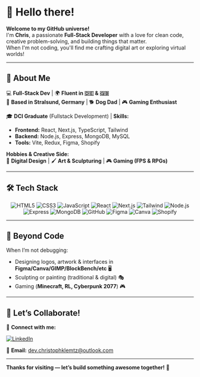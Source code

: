 # 👋 Hello there! 

**Welcome to my GitHub universe!**  
I'm **Chris**, a passionate **Full-Stack Developer** with a love for clean code, creative problem-solving, and building things that matter.  
When I'm not coding, you'll find me crafting digital art or exploring virtual worlds!  

---

## 🚀 **About Me**  

💻 **Full-Stack Dev** | 🌍 **Fluent in 🇩🇪 & 🇬🇧**  
📍 **Based in Stralsund, Germany** | 🐕 **Dog Dad** | 🎮 **Gaming Enthusiast**  

🎓 **DCI Graduate** (Fullstack Development) | **Skills:**  
- **Frontend:** React, Next.js, TypeScript, Tailwind  
- **Backend:** Node.js, Express, MongoDB, MySQL  
- **Tools:** Vite, Redux, Figma, Shopify  

**Hobbies & Creative Side:**  
🎨 **Digital Design** | 🖌️ **Art & Sculpturing** | 🎮 **Gaming (FPS & RPGs)**  

---

## 🛠️ **Tech Stack**  

<p align="center">
  <!-- Frontend -->
  <img src="https://img.shields.io/badge/HTML5-E34F26?style=for-the-badge&logo=html5&logoColor=white" alt="HTML5" />
  <img src="https://img.shields.io/badge/CSS3-1572B6?style=for-the-badge&logo=css3&logoColor=white" alt="CSS3" />
  <img src="https://img.shields.io/badge/JavaScript-F7DF1E?style=for-the-badge&logo=javascript&logoColor=black" alt="JavaScript" />
  <img src="https://img.shields.io/badge/React-61DAFB?style=for-the-badge&logo=react&logoColor=black" alt="React" />
  <img src="https://img.shields.io/badge/Next.js-000000?style=for-the-badge&logo=next.js&logoColor=white" alt="Next.js" />
  <img src="https://img.shields.io/badge/Tailwind_CSS-38B2AC?style=for-the-badge&logo=tailwind-css&logoColor=white" alt="Tailwind" />
  
  <!-- Backend -->
  <img src="https://img.shields.io/badge/Node.js-339933?style=for-the-badge&logo=node.js&logoColor=white" alt="Node.js" />
  <img src="https://img.shields.io/badge/Express-000000?style=for-the-badge&logo=express&logoColor=white" alt="Express" />
  <img src="https://img.shields.io/badge/MongoDB-47A248?style=for-the-badge&logo=mongodb&logoColor=white" alt="MongoDB" />
  
  <!-- Tools -->
  <img src="https://img.shields.io/badge/GitHub-181717?style=for-the-badge&logo=github&logoColor=white" alt="GitHub" />
  <img src="https://img.shields.io/badge/Figma-F24E1E?style=for-the-badge&logo=figma&logoColor=white" alt="Figma" />
  <img src="https://img.shields.io/badge/Canva-00C4CC?style=for-the-badge&logo=canva&logoColor=white" alt="Canva" />
  <img src="https://img.shields.io/badge/Shopify-7AB55C?style=for-the-badge&logo=shopify&logoColor=white" alt="Shopify" />
</p>

---

## 🎨 **Beyond Code**  

When I’m not debugging:  
- Designing logos, artwork & interfaces in **Figma/Canva/GIMP/BlockBench/etc** 🖥️  
- Sculpting or painting (traditional & digital) 🎭  
- Gaming (**Minecraft, RL, Cyberpunk 2077**) 🎮  

---

## 🤝 **Let’s Collaborate!**  

🔗 **Connect with me:**  

[![LinkedIn](https://img.shields.io/badge/LinkedIn-0077B5?style=for-the-badge&logo=linkedin&logoColor=white)](https://www.linkedin.com/in/christoph-klemtz-8558b8349/)

📧 **Email:** [dev.christophklemtz@outlook.com](mailto:dev.christophklemtz@outlook.com)

--- 

**Thanks for visiting — let’s build something awesome together!** 🚀  
